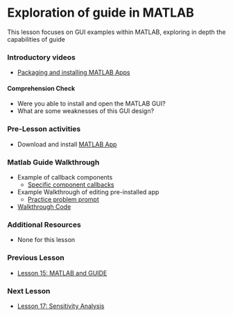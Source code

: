 # **Exploration of guide in MATLAB**
This lesson focuses on GUI examples within MATLAB, exploring in depth the capabilities of guide

### **Introductory videos**
 * [Packaging and installing MATLAB Apps](https://www.mathworks.com/videos/packaging-and-installing-matlab-apps-101563.html)
 
#### **Comprehension Check**
 * Were you able to install and open the MATLAB GUI?
 * What are some weaknesses of this GUI design?
### **Pre-Lesson activities**
  * Download and install [MATLAB App](https://bitbucket.org/ashleefv/checlassfa20/src/master/In%20Class%20Problem%20Activities/MATLAB/2D%20Heat%20Conduction.mlappinstall)

### **Matlab Guide Walkthrough**
* Example of callback components
  * [Specific component callbacks](https://www.mathworks.com/help/matlab/creating_guis/add-code-for-components-in-callbacks.html)
* Example Walkthrough of editing pre-installed app
  * [Practice problem prompt](https://github.com/ashleefv/ApplNumComp/blob/master/2DHeatConduction%20GUI%20In-Class%20Problem.pdf)
* [Walkthrough Code](/CHEclassFa20/In%20Class%20Problem%20Solutions/MATLAB/simpleGUIusingGUIDE.m)
### **Additional Resources**
* None for this lesson

### **Previous Lesson**
 * [Lesson 15: MATLAB and GUIDE](/L15:%20MATLAB%20and%20GUIDE.md)
### **Next Lesson**
 * [Lesson 17: Sensitivity Analysis](/L17:%20Sensitivity%20Analysis.md)
